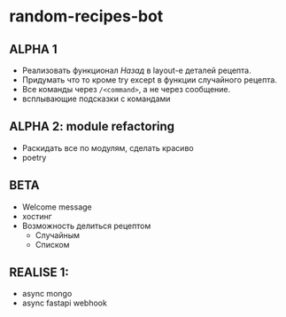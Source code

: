# random-recipes-bot

## ALPHA 1

* Реализовать функционал *Назад* в layout-е деталей рецепта.
* Придумать что то кроме try except в функции случайного рецепта.
* Все команды через `/<command>`, а не через сообщение.
* всплывающие подсказки с командами

## ALPHA 2: module refactoring

* Раскидать все по модулям, сделать красиво
* poetry

## BETA
* Welcome message
* хостинг
* Возможность делиться рецептом
    * Случайным
    * Списком

## REALISE 1:
* async mongo
* async fastapi webhook